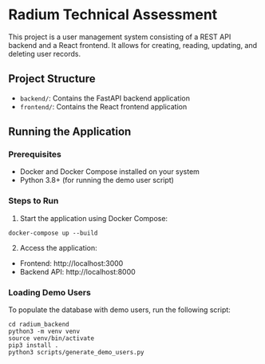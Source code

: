 # Radium Technical Assessment

This project is a user management system consisting of a REST API backend and a React frontend. It allows for creating, reading, updating, and deleting user records.

## Project Structure

- `backend/`: Contains the FastAPI backend application
- `frontend/`: Contains the React frontend application

## Running the Application

### Prerequisites

- Docker and Docker Compose installed on your system
- Python 3.8+ (for running the demo user script)

### Steps to Run
1. Start the application using Docker Compose:
```
docker-compose up --build
```

2. Access the application:
- Frontend: http://localhost:3000
- Backend API: http://localhost:8000

### Loading Demo Users

To populate the database with demo users, run the following script:
```
cd radium_backend
python3 -m venv venv
source venv/bin/activate
pip3 install .
python3 scripts/generate_demo_users.py
```

